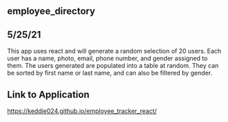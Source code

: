 ## employee_directory

## 5/25/21

This app uses react and will generate a random selection of 20 users. Each user has a name, photo, email, phone number, and gender assigned to them. The users generated are populated into a table at random. They can be sorted by first name or last name, and can also be filtered by gender.

## Link to Application

https://keddie024.github.io/employee_tracker_react/
